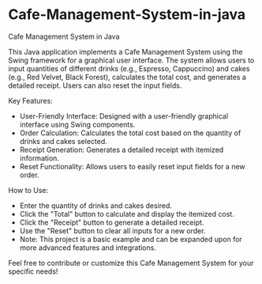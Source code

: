 # Cafe-Management-System-in-java
Cafe Management System in Java

This Java application implements a Cafe Management System using the Swing framework for a graphical user interface. The system allows users to input quantities of different drinks (e.g., Espresso, Cappuccino) and cakes (e.g., Red Velvet, Black Forest), calculates the total cost, and generates a detailed receipt. Users can also reset the input fields.

Key Features:

- User-Friendly Interface: Designed with a user-friendly graphical interface using Swing components.
- Order Calculation: Calculates the total cost based on the quantity of drinks and cakes selected.
- Receipt Generation: Generates a detailed receipt with itemized information.
- Reset Functionality: Allows users to easily reset input fields for a new order.

How to Use:

- Enter the quantity of drinks and cakes desired.
- Click the "Total" button to calculate and display the itemized cost.
- Click the "Receipt" button to generate a detailed receipt.
- Use the "Reset" button to clear all inputs for a new order.
- Note: This project is a basic example and can be expanded upon for more advanced features and integrations.

Feel free to contribute or customize this Cafe Management System for your specific needs!
